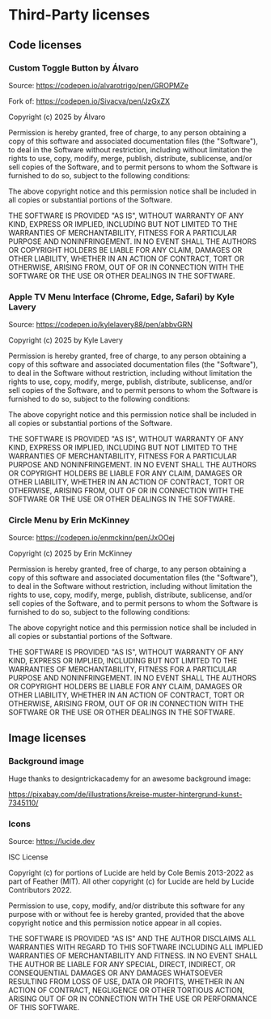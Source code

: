 # Third-Party licenses
## Code licenses
### Custom Toggle Button by Álvaro

Source: https://codepen.io/alvarotrigo/pen/GROPMZe

Fork of: https://codepen.io/Sivacva/pen/JzGxZX

Copyright (c) 2025 by Álvaro

Permission is hereby granted, free of charge, to any person obtaining a copy of this software and associated 
documentation files (the "Software"), to deal in the Software without restriction, including without limitation 
the rights to use, copy, modify, merge, publish, distribute, sublicense, and/or sell copies of the Software, 
and to permit persons to whom the Software is furnished to do so, subject to the following conditions:

The above copyright notice and this permission notice shall be included in all copies or substantial portions of the Software.

THE SOFTWARE IS PROVIDED "AS IS", WITHOUT WARRANTY OF ANY KIND, EXPRESS OR IMPLIED, INCLUDING BUT NOT 
LIMITED TO THE WARRANTIES OF MERCHANTABILITY, FITNESS FOR A PARTICULAR PURPOSE AND NONINFRINGEMENT. 
IN NO EVENT SHALL THE AUTHORS OR COPYRIGHT HOLDERS BE LIABLE FOR ANY CLAIM, DAMAGES OR OTHER LIABILITY, 
WHETHER IN AN ACTION OF CONTRACT, TORT OR OTHERWISE, ARISING FROM, OUT OF OR IN CONNECTION WITH THE SOFTWARE 
OR THE USE OR OTHER DEALINGS IN THE SOFTWARE.

### Apple TV Menu Interface (Chrome, Edge, Safari) by Kyle Lavery

Source: https://codepen.io/kylelavery88/pen/abbvGRN

Copyright (c) 2025 by Kyle Lavery

Permission is hereby granted, free of charge, to any person obtaining a copy of this software and associated 
documentation files (the "Software"), to deal in the Software without restriction, including without limitation 
the rights to use, copy, modify, merge, publish, distribute, sublicense, and/or sell copies of the Software, 
and to permit persons to whom the Software is furnished to do so, subject to the following conditions:

The above copyright notice and this permission notice shall be included in all copies or substantial portions of the Software.

THE SOFTWARE IS PROVIDED "AS IS", WITHOUT WARRANTY OF ANY KIND, EXPRESS OR IMPLIED, INCLUDING BUT NOT 
LIMITED TO THE WARRANTIES OF MERCHANTABILITY, FITNESS FOR A PARTICULAR PURPOSE AND NONINFRINGEMENT. 
IN NO EVENT SHALL THE AUTHORS OR COPYRIGHT HOLDERS BE LIABLE FOR ANY CLAIM, DAMAGES OR OTHER LIABILITY, 
WHETHER IN AN ACTION OF CONTRACT, TORT OR OTHERWISE, ARISING FROM, OUT OF OR IN CONNECTION WITH THE SOFTWARE 
OR THE USE OR OTHER DEALINGS IN THE SOFTWARE.

### Circle Menu by Erin McKinney

Source: https://codepen.io/enmckinn/pen/JxOOej

Copyright (c) 2025 by Erin McKinney

Permission is hereby granted, free of charge, to any person obtaining a copy of this software and associated 
documentation files (the "Software"), to deal in the Software without restriction, including without limitation 
the rights to use, copy, modify, merge, publish, distribute, sublicense, and/or sell copies of the Software, 
and to permit persons to whom the Software is furnished to do so, subject to the following conditions:

The above copyright notice and this permission notice shall be included in all copies or substantial portions of the Software.

THE SOFTWARE IS PROVIDED "AS IS", WITHOUT WARRANTY OF ANY KIND, EXPRESS OR IMPLIED, INCLUDING BUT NOT 
LIMITED TO THE WARRANTIES OF MERCHANTABILITY, FITNESS FOR A PARTICULAR PURPOSE AND NONINFRINGEMENT. 
IN NO EVENT SHALL THE AUTHORS OR COPYRIGHT HOLDERS BE LIABLE FOR ANY CLAIM, DAMAGES OR OTHER LIABILITY, 
WHETHER IN AN ACTION OF CONTRACT, TORT OR OTHERWISE, ARISING FROM, OUT OF OR IN CONNECTION WITH THE SOFTWARE 
OR THE USE OR OTHER DEALINGS IN THE SOFTWARE.

## Image licenses
### Background image
Huge thanks to designtrickacademy for an awesome background image:

https://pixabay.com/de/illustrations/kreise-muster-hintergrund-kunst-7345110/

### Icons
Source: https://lucide.dev

ISC License

Copyright (c) for portions of Lucide are held by Cole Bemis 2013-2022 as part of Feather (MIT). 
All other copyright (c) for Lucide are held by Lucide Contributors 2022.

Permission to use, copy, modify, and/or distribute this software for any purpose with or without fee is hereby granted, 
provided that the above copyright notice and this permission notice appear in all copies.

THE SOFTWARE IS PROVIDED "AS IS" AND THE AUTHOR DISCLAIMS ALL WARRANTIES WITH REGARD TO THIS SOFTWARE INCLUDING ALL IMPLIED 
WARRANTIES OF MERCHANTABILITY AND FITNESS. IN NO EVENT SHALL THE AUTHOR BE LIABLE FOR ANY SPECIAL, DIRECT, INDIRECT, 
OR CONSEQUENTIAL DAMAGES OR ANY DAMAGES WHATSOEVER RESULTING FROM LOSS OF USE, DATA OR PROFITS, WHETHER IN AN ACTION OF CONTRACT, 
NEGLIGENCE OR OTHER TORTIOUS ACTION, ARISING OUT OF OR IN CONNECTION WITH THE USE OR PERFORMANCE OF THIS SOFTWARE.